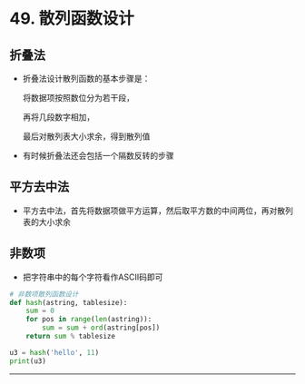 # 49. 散列函数设计

## 折叠法

- 折叠法设计散列函数的基本步骤是：

    将数据项按照数位分为若干段，

    再将几段数字相加，

    最后对散列表大小求余，得到散列值

- 有时候折叠法还会包括一个隔数反转的步骤

## 平方去中法

- 平方去中法，首先将数据项做平方运算，然后取平方数的中间两位，再对散列表的大小求余

## 非数项

- 把字符串中的每个字符看作ASCII码即可

```python
# 非数项散列函数设计
def hash(astring, tablesize):
    sum = 0
    for pos in range(len(astring)):
        sum = sum + ord(astring[pos])
    return sum % tablesize

u3 = hash('hello', 11)
print(u3)
```

---